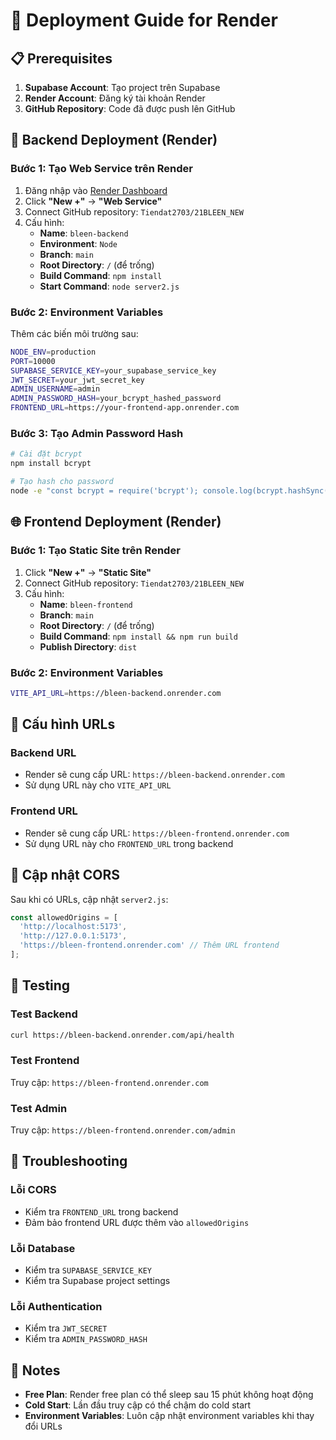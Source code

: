 # 🚀 Deployment Guide for Render

## 📋 Prerequisites

1. **Supabase Account**: Tạo project trên Supabase
2. **Render Account**: Đăng ký tài khoản Render
3. **GitHub Repository**: Code đã được push lên GitHub

## 🔧 Backend Deployment (Render)

### Bước 1: Tạo Web Service trên Render

1. Đăng nhập vào [Render Dashboard](https://dashboard.render.com)
2. Click **"New +"** → **"Web Service"**
3. Connect GitHub repository: `Tiendat2703/21BLEEN_NEW`
4. Cấu hình:
   - **Name**: `bleen-backend`
   - **Environment**: `Node`
   - **Branch**: `main`
   - **Root Directory**: `/` (để trống)
   - **Build Command**: `npm install`
   - **Start Command**: `node server2.js`

### Bước 2: Environment Variables

Thêm các biến môi trường sau:

```bash
NODE_ENV=production
PORT=10000
SUPABASE_SERVICE_KEY=your_supabase_service_key
JWT_SECRET=your_jwt_secret_key
ADMIN_USERNAME=admin
ADMIN_PASSWORD_HASH=your_bcrypt_hashed_password
FRONTEND_URL=https://your-frontend-app.onrender.com
```

### Bước 3: Tạo Admin Password Hash

```bash
# Cài đặt bcrypt
npm install bcrypt

# Tạo hash cho password
node -e "const bcrypt = require('bcrypt'); console.log(bcrypt.hashSync('your_password', 10));"
```

## 🌐 Frontend Deployment (Render)

### Bước 1: Tạo Static Site trên Render

1. Click **"New +"** → **"Static Site"**
2. Connect GitHub repository: `Tiendat2703/21BLEEN_NEW`
3. Cấu hình:
   - **Name**: `bleen-frontend`
   - **Branch**: `main`
   - **Root Directory**: `/` (để trống)
   - **Build Command**: `npm install && npm run build`
   - **Publish Directory**: `dist`

### Bước 2: Environment Variables

```bash
VITE_API_URL=https://bleen-backend.onrender.com
```

## 🔗 Cấu hình URLs

### Backend URL
- Render sẽ cung cấp URL: `https://bleen-backend.onrender.com`
- Sử dụng URL này cho `VITE_API_URL`

### Frontend URL  
- Render sẽ cung cấp URL: `https://bleen-frontend.onrender.com`
- Sử dụng URL này cho `FRONTEND_URL` trong backend

## 🔄 Cập nhật CORS

Sau khi có URLs, cập nhật `server2.js`:

```javascript
const allowedOrigins = [
  'http://localhost:5173', 
  'http://127.0.0.1:5173',
  'https://bleen-frontend.onrender.com' // Thêm URL frontend
];
```

## 🧪 Testing

### Test Backend
```bash
curl https://bleen-backend.onrender.com/api/health
```

### Test Frontend
Truy cập: `https://bleen-frontend.onrender.com`

### Test Admin
Truy cập: `https://bleen-frontend.onrender.com/admin`

## 🐛 Troubleshooting

### Lỗi CORS
- Kiểm tra `FRONTEND_URL` trong backend
- Đảm bảo frontend URL được thêm vào `allowedOrigins`

### Lỗi Database
- Kiểm tra `SUPABASE_SERVICE_KEY`
- Kiểm tra Supabase project settings

### Lỗi Authentication
- Kiểm tra `JWT_SECRET`
- Kiểm tra `ADMIN_PASSWORD_HASH`

## 📝 Notes

- **Free Plan**: Render free plan có thể sleep sau 15 phút không hoạt động
- **Cold Start**: Lần đầu truy cập có thể chậm do cold start
- **Environment Variables**: Luôn cập nhật environment variables khi thay đổi URLs
